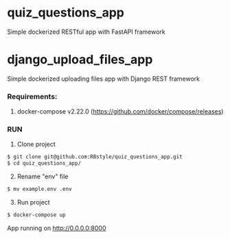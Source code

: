 # quiz_questions_app
Simple dockerized RESTful app with FastAPI framework

# django_upload_files_app
Simple dockerized uploading files app with Django REST framework

### Requirements:

1. docker-compose v2.22.0 (https://github.com/docker/compose/releases)
 
### RUN
1. Clone project
```bash
$ git clone git@github.com:RBstyle/quiz_questions_app.git
$ cd quiz_questions_app/
```
2. Rename "env" file
```bash
$ mv example.env .env
```
3. Run project
```bash
$ docker-compose up
```
App running on http://0.0.0.0:8000